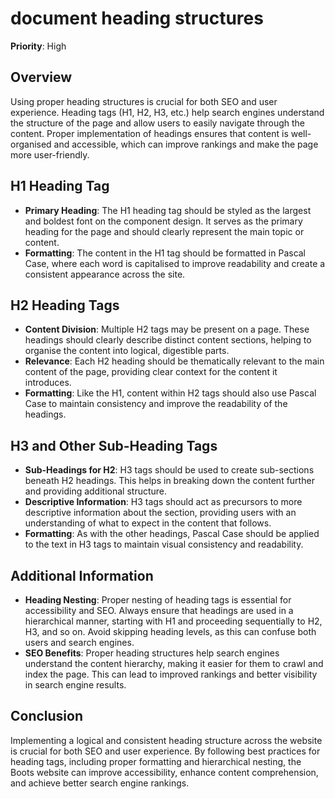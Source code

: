 
# document heading structures

**Priority**: High

## Overview

Using proper heading structures is crucial for both SEO and user experience. Heading tags (H1, H2, H3, etc.) help search engines understand the structure of the page and allow users to easily navigate through the content. Proper implementation of headings ensures that content is well-organised and accessible, which can improve rankings and make the page more user-friendly.

## H1 Heading Tag

- **Primary Heading**: The H1 heading tag should be styled as the largest and boldest font on the component design. It serves as the primary heading for the page and should clearly represent the main topic or content.
- **Formatting**: The content in the H1 tag should be formatted in Pascal Case, where each word is capitalised to improve readability and create a consistent appearance across the site.

## H2 Heading Tags

- **Content Division**: Multiple H2 tags may be present on a page. These headings should clearly describe distinct content sections, helping to organise the content into logical, digestible parts.
- **Relevance**: Each H2 heading should be thematically relevant to the main content of the page, providing clear context for the content it introduces.
- **Formatting**: Like the H1, content within H2 tags should also use Pascal Case to maintain consistency and improve the readability of the headings.

## H3 and Other Sub-Heading Tags

- **Sub-Headings for H2**: H3 tags should be used to create sub-sections beneath H2 headings. This helps in breaking down the content further and providing additional structure.
- **Descriptive Information**: H3 tags should act as precursors to more descriptive information about the section, providing users with an understanding of what to expect in the content that follows.
- **Formatting**: As with the other headings, Pascal Case should be applied to the text in H3 tags to maintain visual consistency and readability.

## Additional Information

- **Heading Nesting**: Proper nesting of heading tags is essential for accessibility and SEO. Always ensure that headings are used in a hierarchical manner, starting with H1 and proceeding sequentially to H2, H3, and so on. Avoid skipping heading levels, as this can confuse both users and search engines.
- **SEO Benefits**: Proper heading structures help search engines understand the content hierarchy, making it easier for them to crawl and index the page. This can lead to improved rankings and better visibility in search engine results.

## Conclusion

Implementing a logical and consistent heading structure across the website is crucial for both SEO and user experience. By following best practices for heading tags, including proper formatting and hierarchical nesting, the Boots website can improve accessibility, enhance content comprehension, and achieve better search engine rankings.
